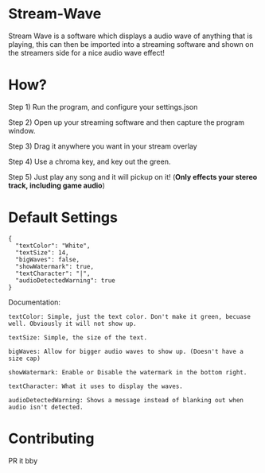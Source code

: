 # Stream-Wave
Stream Wave is a software which displays a audio wave of anything that is playing, this can then be imported into a streaming software and shown on the streamers side for a nice audio wave effect!

# How?
Step 1) Run the program, and configure your settings.json

Step 2) Open up your streaming software and then capture the program window.

Step 3) Drag it anywhere you want in your stream overlay

Step 4) Use a chroma key, and key out the green.

Step 5) Just play any song and it will pickup on it! (**Only effects your stereo track, including game audio**)

# Default Settings
```
{
  "textColor": "White",
  "textSize": 14,
  "bigWaves": false,
  "showWatermark": true,
  "textCharacter": "|",
  "audioDetectedWarning": true
}
```

Documentation:


`textColor: Simple, just the text color. Don't make it green, becuase well. Obviously it will not show up.`


`textSize: Simple, the size of the text.`


`bigWaves: Allow for bigger audio waves to show up. (Doesn't have a size cap)`


`showWatermark: Enable or Disable the watermark in the bottom right.`


`textCharacter: What it uses to display the waves.`


`audioDetectedWarning: Shows a message instead of blanking out when audio isn't detected.`


# Contributing
PR it bby
